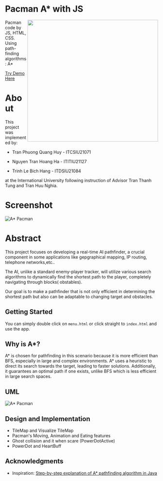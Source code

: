 # Pacman A* with JS
<img src="https://static.wikia.nocookie.net/pacman/images/2/24/Pac-Man-0.png/revision/latest/scale-to-width-down/1200?cb=20190526005949" align="right"
      width="430" height="400">
Pacman code by JS, HTML, CSS. Using path-finding algorithms: A*

[Try Demo Here](https://github.com/KengG1M/PacmanJS.git)

# About
This project was implemented by:

   * Tran Phuong Quang Huy - ITCSIU21071
   
   * Nguyen Tran Hoang Ha  - ITITIU21127
   
   * Trinh Le Bich Hang    - ITDSIU21084
   
at the International University following instruction of Advisor Tran Thanh Tung and Tran Huu Nghia.

# Screenshot
![A* Pacman](https://i.imgur.com/xGAcU8u.png)

# Abstract
This project focuses on developing a real-time AI pathfinder, a crucial component in some applications like gepgraphical mapping, IP routing, telephone networks,etc..

The AI, unlike a standard enemy-player tracker, will utilize various search algorithms to dynamically find the shortest path to the player, completely navigating through blocks( obstables).

Our goal is to make a pathfinder that is not only  efficient in determining the shortest path but also can be adaptable to changing target and obstacles.
## Getting Started

You can simply double click on `menu.html` or click straight to `index.html`  and use the app. 

## Why is A*?
A* is chosen for pathfinding in this scenario because it is more efficient than BFS, especially in large and complex environments. A* uses a heuristic to direct its search towards the target, leading to faster solutions. Additionally, it guarantees an optimal path if one exists, unlike BFS which is less efficient in large search spaces.

## UML
![A* Pacman](https://i.imgur.com/JIiznAA.png)
## Design and Implementation
* TileMap and Visualize TileMap
* Pacman's Moving, Animation and Eating features
* Ghost collision and it when scare (PowerDotActive)
* PowerDot and HeartBuff

## Acknowledgments

* Inspiration: [Step-by-step explanation of A* pathfinding algorithm in Java](https://www.youtube.com/watch?v=2JNEme00ZFA&t=615s)
  

  

